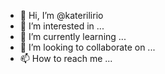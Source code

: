 - 👋 Hi, I’m @katerilirio
- 👀 I’m interested in ...
- 🌱 I’m currently learning ...
- 💞️ I’m looking to collaborate on ...
- 📫 How to reach me ...

<!---
katerilirio/katerilirio is a ✨ special ✨ repository because its `README.md` (this file) appears on your GitHub profile.
You can click the Preview link to take a look at your changes.
--->
